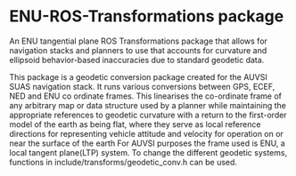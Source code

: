 # ENU-ROS-Transformations package
An ENU tangential plane ROS Transformations package that allows for navigation stacks and planners to use that accounts for curvature and ellipsoid behavior-based inaccuracies due to standard geodetic data.

This package is a geodetic conversion package created for the AUVSI SUAS navigation stack.
It runs various conversions between GPS, ECEF, NED and ENU co ordinate frames.
This linearises the co-ordinate frame of any arbitrary map or data structure used by a planner while maintaining the appropriate references to geodetic curvature with a return to the first-order model of the earth as being flat, where they serve as  local  reference  directions  for  representing  vehicle  attitude  and  velocity  for operation  on  or  near  the  surface  of  the  earth
For AUVSI purposes the frame used is ENU, a local tangent plane(LTP) system.
To change the different geodetic systems, functions in include/transforms/geodetic_conv.h can be used.
